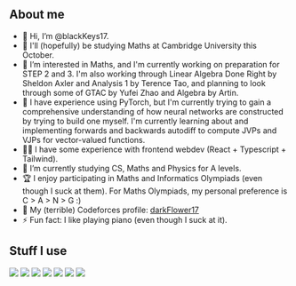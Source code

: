 ## About me
- 👋 Hi, I’m @blackKeys17.
- 🏫 I'll (hopefully) be studying Maths at Cambridge University this October.
- 👀 I’m interested in Maths, and I'm currently working on preparation for STEP 2 and 3. I'm also working through Linear Algebra Done Right by Sheldon Axler and Analysis 1 by Terence Tao, and planning to look through some of GTAC by Yufei Zhao and Algebra by Artin.
- 🧠 I have experience using PyTorch, but I'm currently trying to gain a comprehensive understanding of how neural networks are constructed by trying to build one myself. I'm currently learning about and implementing forwards and backwards autodiff to compute JVPs and VJPs for vector-valued functions.
- 👨‍💻 I have some experience with frontend webdev (React + Typescript + Tailwind).
- 🌱 I’m currently studying CS, Maths and Physics for A levels.
- 🏆 I enjoy participating in Maths and Informatics Olympiads (even though I suck at them). For Maths Olympiads, my personal preference is C > A > N > G :)
- 🥇 My (terrible) Codeforces profile: [darkFlower17](https://codeforces.com/profile/darkFlower17)
- ⚡ Fun fact: I like playing piano (even though I suck at it).

## Stuff I use
<img src="https://img.shields.io/badge/Python-%233776AB?logo=python&logoColor=%23FFFFFF"> <img src="https://img.shields.io/badge/C%2B%2B-%2300599C?logo=cplusplus&logoColor=%23FFFFFF"> <img src="https://img.shields.io/badge/JavaScript-%23F7DF1E?logo=javascript&logoColor=%23FFFFFF"> <img src="https://img.shields.io/badge/TypeScript-%233178C6?logo=typescript&logoColor=%23FFFFFF"> <img src="https://img.shields.io/badge/React-%2361DAFB?logo=react&logoColor=%23FFFFFF"> <img src="https://img.shields.io/badge/Tailwind-%2306B6D4?logo=tailwindcss&logoColor=%23FFFFFF"> <img src="https://img.shields.io/badge/Pytorch-%23EE4C2C?logo=pytorch&logoColor=%23FFFFFF">
